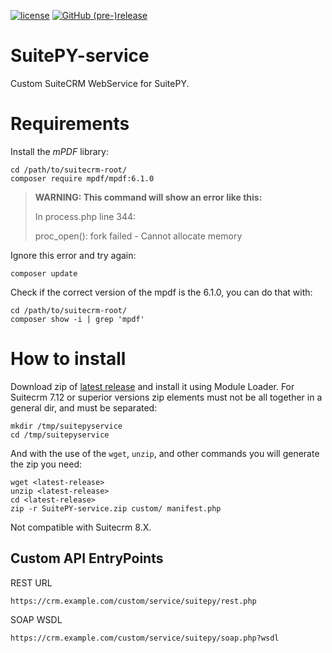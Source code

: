 [![license](https://img.shields.io/github/license/sanchezfauste/SuitePY-service.svg?style=flat-square)](LICENSE)
[![GitHub (pre-)release](https://img.shields.io/github/release/sanchezfauste/SuitePY-service/all.svg?style=flat-square)](https://github.com/joelbtactic/SuitePY-service/releases/latest)

# SuitePY-service
Custom SuiteCRM WebService for SuitePY.

# Requirements

Install the _mPDF_ library:

```
cd /path/to/suitecrm-root/
composer require mpdf/mpdf:6.1.0
```

> **WARNING: This command will show an error like this:**
>
> In process.php line 344:
>
> proc_open(): fork failed - Cannot allocate memory

Ignore this error and try again:

```
composer update
```

Check if the correct version of the mpdf is the 6.1.0, you can do that with:

```
cd /path/to/suitecrm-root/
composer show -i | grep 'mpdf'
```

# How to install

Download zip of [latest release](https://github.com/joelbtactic/SuitePY-service/releases/latest) and install it using Module Loader. For Suitecrm 7.12 or superior versions zip elements must not be all together in a general dir, and must be separated:

```
mkdir /tmp/suitepyservice
cd /tmp/suitepyservice
```

And with the use of the `wget`, `unzip`, and other commands you will generate the zip you need:

```
wget <latest-release>
unzip <latest-release>
cd <latest-release>
zip -r SuitePY-service.zip custom/ manifest.php
```

Not compatible with Suitecrm 8.X.

## Custom API EntryPoints
REST URL
```
https://crm.example.com/custom/service/suitepy/rest.php
```

SOAP WSDL
```
https://crm.example.com/custom/service/suitepy/soap.php?wsdl
```
